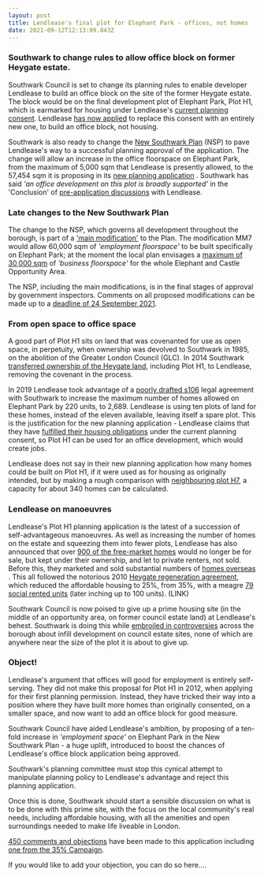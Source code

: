 ```yaml
---
layout: post
title: Lendlease's final plot for Elephant Park - offices, not homes
date: 2021-09-12T12:13:09.843Z
---
```

### Southwark  to change rules to allow office block on former Heygate estate.

Southwark Council is set to change its planning rules to enable developer Lendlease to build an office block on the site of the former Heygate estate.  The block would be on the final development plot of Elephant Park, Plot H1, which is earmarked for housing under Lendlease's [current planning consent](http://planbuild.southwark.gov.uk/documents/?GetDocument=%7b%7b%7b!ucZFhScQGKP6RXG9kTjlDw%3d%3d!%7d%7d%7d).  Lendlease [has now applied](https://planning.southwark.gov.uk/online-applications/simpleSearchResults.do?action=firstPage) to replace this consent with an entirely new one, to build an office block, not housing.

Southwark is also ready to change the [New Southwark Plan](https://www.southwark.gov.uk/planning-and-building-control/planning-policy-and-transport-policy/new-southwark-plan) (NSP) to pave Lendlease's way to a successful planning approval of the application.  The change will allow an increase in the office floorspace on Elephant Park, from the maximum of 5,000 sqm that Lendlease is presently allowed, to the 57,454 sqm it is proposing in its [new planning application](https://planning.southwark.gov.uk/online-applications/simpleSearchResults.do?action=firstPage) .  Southwark has said *'an office development on this plot is broadly supported'* in the 'Conclusion' of [pre-application discussions](https://planning.southwark.gov.uk/online-applications/files/EF1756B5230AF961CE8859EC9F9423D5/pdf/21_AP_1819-COUNCIL_S_PRE-APPLICATION_RESPONSE-1150308.pdf) with Lendlease.

### Late changes to the New Southwark Plan

The change to the NSP, which governs all development throughout the borough, is part of a ['main modification'](https://www.southwark.gov.uk/assets/attach/52312/EIP219-Main-Modifications-to-the-NSP.pdf) to the Plan.  The modification MM7 would allow 60,000 sqm of *'employment floorspace'* to be built specifically on Elephant Park; at the moment the local plan envisages a [maximum of 30,000 sqm](https://www.southwark.gov.uk/assets/attach/1817/1.0.5-Elephant-Castle-SPD-OAPF.pdf) of *'business floorspace'* for the whole Elephant and Castle Opportunity Area.

The NSP, including the main modifications, is in the final stages of approval by government inspectors.  Comments on all proposed modifications can be made up to a [deadline of 24 September 2021](https://www.southwark.gov.uk/planning-and-building-control/planning-policy-and-transport-policy/new-southwark-plan).

### From open space to office space

A good part of Plot H1 sits on land that was covenanted for use as open space, in perpetuity, when ownership was devolved to Southwark in 1985, on the abolition of the Greater London Council (GLC).  In 2014 Southwark [transferred ownership of the Heygate land](https://moderngov.southwark.gov.uk/documents/s47529/Report%20Elephant%20and%20Castle.pdf), including Plot H1, to Lendlease, removing the covenant in the process.

In 2019 Lendlease took advantage of a [poorly drafted s106](https://www.35percent.org/elephant-park-final-phase-affordable-housing/) legal agreement with Southwark to increase the maximum number of homes allowed on Elephant Park by 220 units, to 2,689.  Lendlease is using ten plots of land for these homes, instead of the eleven available, leaving itself a spare plot.  This is the justification for the new planning application - Lendlease claims that they have [fulfilled their housing obligations](https://planning.southwark.gov.uk/online-applications/files/3087518D1F1E382D8EC9CBF0F7834E63/pdf/21_AP_1819-PLANNING_STATEMENT-1145922.pdf) under the current planning consent, so Plot H1 can be used for an office development, which would create jobs.

Lendlease does not say in their new planning application how many homes could be built on Plot H1, if it were used as for housing as originally intended, but by making a rough comparison with [neighbouring plot H7](https://planning.southwark.gov.uk/online-applications-old/applicationDetails.do?activeTab=externalDocuments&keyVal=_STHWR_DCAPR_9582742), a capacity for about 340 homes can be calculated.

### Lendlease on manoeuvres

Lendlease's Plot H1 planning application is the latest of a succession of self-advantageous manoeuvres.  As well as increasing the number of homes on the estate and squeezing them into fewer plots, Lendlease has also announced that over [900 of the free-market homes](https://www.lendlease.com/uk/media-centre/media-releases/debut-build-to-rent-homes-from-lendlease-near-completion/) would no longer be for sale, but kept under their ownership, and let to private renters, not sold.  Before this, they marketed and sold substantial numbers of [homes overseas](https://www.35percent.org/elephant-park-a-populist-narrative/) .  This all followed the notorious 2010 [Heygate regeneration agreement](https://southwarknotes.files.wordpress.com/2013/02/ra.pdf), which reduced the affordable housing to 25%, from 35%, with a meagre [79 social rented units](https://www.35percent.org/peters-denial/) (later inching up to 100 units). (LINK)

Southwark Council is now poised to give up a prime housing site (in the middle of an opportunity area, on former council estate land) at Lendlease's behest.  Southwark is doing this while [embroiled in controversies](https://www.southwarknews.co.uk/news/the-great-infilling-debate-in-southwark-every-estate-where-new-developments-are-proposed-or-already-underway/) across the borough about infill development on council estate sites, none of which are anywhere near the size of the plot it is about to give up.

### Object!

Lendlease's argument that offices will good for employment is entirely self-serving.  They did not make this proposal for Plot H1 in 2012, when applying for their first planning permission.  Instead, they have tricked their way into a position where they have built more homes than originally consented, on a smaller space, and now want to add an office block for good measure.

Southwark Council have aided Lendlease's ambition, by proposing of a ten-fold increase in *'employment space'* on Elephant Park in the New Southwark Plan - a huge uplift, introduced to boost the chances of Lendlease's office block application  being approved.

Southwark's planning committee must stop this cynical attempt to manipulate planning policy to Lendlease's advantage and reject this planning application.

Once this is done, Southwark should start a sensible discussion on what is to be done with this prime site, with the focus on the local community's real needs, including affordable housing, with all the amenities and open surroundings needed to make life liveable in London.

[450 comments and objections](https://www.southwarknews.co.uk/news/the-great-infilling-debate-in-southwark-every-estate-where-new-developments-are-proposed-or-already-underway/) have been made to this application including [one from the 35% Campaign](https://docdro.id/e5dkioz).

If you would like to add your objection, you can do so here....